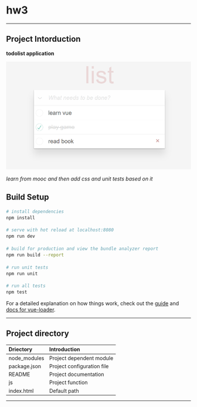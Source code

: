 # hw3

---

## Project Intorduction

**todolist application**

![demo](img/display.png)

_learn from mooc and then add css and unit tests based on it_

## Build Setup

```bash
# install dependencies
npm install

# serve with hot reload at localhost:8080
npm run dev

# build for production and view the bundle analyzer report
npm run build --report

# run unit tests
npm run unit

# run all tests
npm test
```

For a detailed explanation on how things work, check out the [guide](http://vuejs-templates.github.io/webpack/) and [docs for vue-loader](http://vuejs.github.io/vue-loader).

---

## Project directory

| Driectory    | Introduction               |
| :----------- | :------------------------- |
| node_modules | Project dependent module   |
| package.json | Project configuration file |
| README       | Project documentation      |
| js           | Project function           |
| index.html   | Default path               |

---
